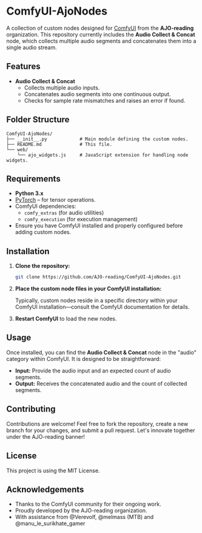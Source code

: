 # ComfyUI-AjoNodes

A collection of custom nodes designed for [ComfyUI](https://github.com/comfyanonymous/ComfyUI) from the **AJO-reading** organization. This repository currently includes the **Audio Collect & Concat** node, which collects multiple audio segments and concatenates them into a single audio stream.

## Features

- **Audio Collect & Concat**
  - Collects multiple audio inputs.
  - Concatenates audio segments into one continuous output.
  - Checks for sample rate mismatches and raises an error if found.

## Folder Structure

```
ComfyUI-AjoNodes/
├── __init__.py            # Main module defining the custom nodes.
├── README.md              # This file.
└── web/
    └── ajo_widgets.js     # JavaScript extension for handling node widgets.
```

## Requirements

- **Python 3.x**
- [PyTorch](https://pytorch.org/) – for tensor operations.
- ComfyUI dependencies:
  - `comfy_extras` (for audio utilities)
  - `comfy_execution` (for execution management)
- Ensure you have ComfyUI installed and properly configured before adding custom nodes.

## Installation

1. **Clone the repository:**

   ```bash
   git clone https://github.com/AJO-reading/ComfyUI-AjoNodes.git
   ```

2. **Place the custom node files in your ComfyUI installation:**

   Typically, custom nodes reside in a specific directory within your ComfyUI installation—consult the ComfyUI documentation for details.

3. **Restart ComfyUI** to load the new nodes.

## Usage

Once installed, you can find the **Audio Collect & Concat** node in the "audio" category within ComfyUI. It is designed to be straightforward:
- **Input:** Provide the audio input and an expected count of audio segments.
- **Output:** Receives the concatenated audio and the count of collected segments.

## Contributing

Contributions are welcome! Feel free to fork the repository, create a new branch for your changes, and submit a pull request. Let's innovate together under the AJO-reading banner!

## License

This project is using the MIT License.

## Acknowledgements

- Thanks to the ComfyUI community for their ongoing work.
- Proudly developed by the AJO-reading organization.
- With assistance from @Verevolf, @melmass (MTB) and @manu_le_surikhate_gamer

